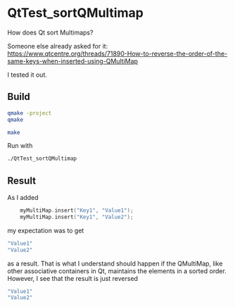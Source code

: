 # QtTest_sortQMultimap #
How does Qt sort Multimaps?

Someone else already asked for it:
https://www.qtcentre.org/threads/71890-How-to-reverse-the-order-of-the-same-keys-when-inserted-using-QMultiMap

I tested it out.

## Build ##

```sh
qmake -project
qmake

make
```

Run with
```sh
./QtTest_sortQMultimap
```

## Result ##

As I added
```C++
    myMultiMap.insert("Key1", "Value1");
    myMultiMap.insert("Key1", "Value2");
```

my expectation was to get
```sh
"Value1"
"Value2"
```

as a result.
That is what I understand should happen if the QMultiMap, like other associative containers in Qt, maintains the elements in a sorted order.
However, I see that the result is just reversed
```sh
"Value1"
"Value2"
```
